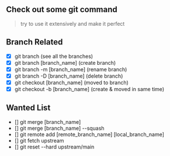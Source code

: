 ## Check out some git command

> try to use it extensively and make it perfect

## Branch Related

-   [x] git branch (see all the branches)
-   [x] git branch [branch_name] (create branch)
-   [x] git branch -m [branch_name] (rename branch)
-   [x] git branch -D [branch_name] (delete branch)
-   [x] git checkout [branch_name] (moved to branch)
-   [x] git checkout -b [branch_name] (create & moved in same time)

## Wanted List

-   [] git merge [branch_name]
-   [] git merge [branch_name] --squash
-   [] git remote add [remote_branch_name] [local_branch_name]
-   [] git fetch upstream
-   [] git reset --hard upstream/main
